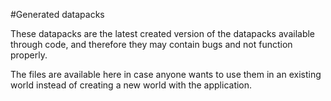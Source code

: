 #Generated datapacks

These datapacks are the latest created version of the datapacks available through code, and therefore they may contain bugs and not function properly.

The files are available here in case anyone wants to use them in an existing world instead of creating a new world with the application.